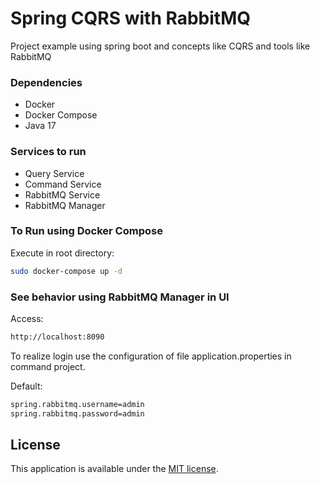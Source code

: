 # Spring CQRS with RabbitMQ
Project example using spring boot and concepts like CQRS and tools like RabbitMQ

### Dependencies
* Docker
* Docker Compose
* Java 17

### Services to run
* Query Service
* Command Service
* RabbitMQ Service
* RabbitMQ Manager

### To Run using Docker Compose

Execute in root directory:

```bash
sudo docker-compose up -d 
```

### See behavior using RabbitMQ Manager in UI

Access:

```bash
http://localhost:8090
```

To realize login use the configuration of file application.properties in command project.

Default:

```bash
spring.rabbitmq.username=admin
spring.rabbitmq.password=admin
```

## License

This application is available under the
[MIT license](https://opensource.org/licenses/MIT).


